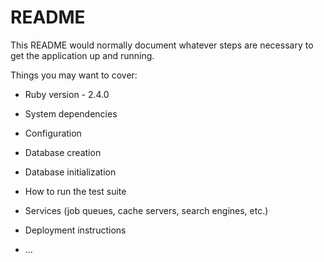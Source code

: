 # README

This README would normally document whatever steps are necessary to get the
application up and running.

Things you may want to cover:

* Ruby version - 2.4.0

* System dependencies

* Configuration

* Database creation

* Database initialization

* How to run the test suite

* Services (job queues, cache servers, search engines, etc.)

* Deployment instructions

* ...
